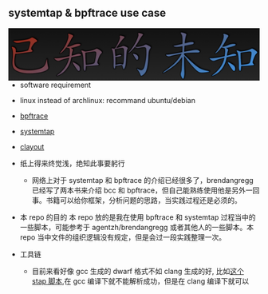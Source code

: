## systemtap & bpftrace use case

<img align="right" src="./known_unknown.png">

- software requirement

- linux instead of archlinux: recommand ubuntu/debian
- [bpftrace ](https://github.com/iovisor/bpftrace)
- [systemtap](https://sourceware.org/git/systemtap.git)
- [clayout](https://github.com/hidva/clayout)

- 纸上得来终觉浅，绝知此事要躬行

  - 网络上对于 systemtap 和 bpftrace 的介绍已经很多了，brendangregg 已经写了两本书来介绍 bcc 和 bpftrace，但自己能熟练使用他是另外一回事。书籍可以给你框架，分析问题的思路，当实践过程还是必须的。

- 本 repo 的目的
  本 repo 放的是我在使用 bpftrace 和 systemtap 过程当中的一些脚本，可能参考于 agentzh/brendangregg 或者其他人的一些脚本。本 repo 当中文件的组织逻辑没有规定，但是会过一段实践整理一次。

- 工具链
  - 目前来看好像 gcc 生成的 dwarf 格式不如 clang 生成的好,
    比如[这个 stap 脚本](./multi_pointer_deref.sh),在 gcc 编译下就不能解析成功，但是在 clang 编译下就可以
